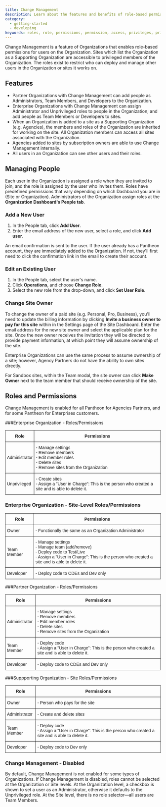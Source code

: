 ```yaml
---
title: Change Management
description: Learn about the features and benefits of role-based permissions for Pantheon sites.
category:
  - getting-started
  - developing
keywords: roles, role, permissions, permission, access, privileges, privilege, team members, developer role, developer, organization management, manage organization, change management, team management, manage team, manage team access  
---
```

Change Management is a feature of Organizations that enables role-based permissions for users on the Organization. Sites which list the Organization as a Supporting Organization are accessible to privileged members of the Organization. The roles exist to restrict who can deploy and manage other users in the Organization or sites it works on.

## Features
* Partner Organizations with Change Management can add people as Administrators, Team Members, and Developers to the Organization.
* Enterprise Organizations with Change Management can assign Administrator and Unprivileged roles to people in the Organization; and add people as Team Members or Developers to sites.
* When an Organization is added to a site as a Supporting Organization (e.g. Agencies), the members and roles of the Organization are inherited for working on the site. All Organization members can access all sites associated with the Organization.
* Agencies added to sites by subscription owners are able to use Change Management internally.
* All users in an Organization can see other users and their roles.


## Managing People
Each user in the Organization is assigned a role when they are invited to join, and the role is assigned by the user who invites them. Roles have predefined permissions that vary depending on which Dashboard you are in (Site or Organization). Administrators of the Organization assign roles at the **Organization Dashboard's People tab**.


### Add a New User

1. In the People tab, click **Add User**.
2. Enter the email address of the new user, select a role, and click **Add user**.

An email confirmation is sent to the user. If the user already has a Pantheon account, they are immediately added to the Organization. If not, they'll first need to click the confirmation link in the email to create their account.


### Edit an Existing User

1. In the People tab, select the user's name.
2. Click **Operations**, and choose **Change Role**.
2. Select the new role from the drop-down, and click **Set User Role**.

### Change Site Owner

To change the owner of a paid site (e.g. Personal, Pro, Business), you'll need to update the billing information by clicking **Invite a business owner to pay for this site** within in the Settings page of the Site Dashboard. Enter the email address for the new site owner and select the applicable plan for the site. Once the new owner receives the invitation they will be directed to provide payment information, at which point they will assume ownership of the site.

Enterprise Organizations can use the same process to assume ownership of a site; however, Agency Partners do not have the ability to own sites directly.

For Sandbox sites, within the Team modal, the site owner can click **Make Owner** next to the team member that should receive ownership of the site.


## Roles and Permissions

Change Management is enabled for all Pantheon for Agencies Partners, and for some Pantheon for Enterprises customers.

###Enterprise Organization - Roles/Permissions
<style type="text/css">
.tg  {border-collapse:collapse;border-spacing:0;}
.tg td{font-family:Arial, sans-serif;font-size:14px;padding:10px 5px;border-style:solid;border-width:1px;overflow:hidden;word-break:normal;}
.tg th{font-family:Arial, sans-serif;font-size:14px;font-weight:normal;padding:10px 5px;border-style:solid;border-width:1px;overflow:hidden;word-break:normal;}
.tg .tg-e3zv{font-weight:bold}
</style>
<table class="tg">
    <tr>
        <th><strong>Role</strong></th>
        <th><strong>Permissions</strong></th>
    </tr>
    <tr>
        <td>Administrator</td>
        <td>- Manage settings<br>
        - Remove members    <br>
        - Edit member roles <br>
        - Delete sites  <br>
        - Remove sites from the Organization</td>
    </tr>
    <tr>
        <td class="border-bottom">Unprivileged</td>
        <td class="border-bottom">- Create sites<br/>- Assign a "User in Charge": This is the person who created a site and is able to delete it.</td>
    </tr>

</table>


### Enterprise Organization - Site-Level Roles/Permissions
<style>
    .data-table {
        border-collapse: collapse;
    }
    .border-bottom {
        border-bottom: 1px solid #000;
    }
</style>

<table class="tg">
    <tr>
        <th><strong>Role</strong></th>
        <th><strong>Permissions</strong></th>
    </tr>
    <tr>
        <td>Owner</td>
        <td>- Functionally the same as an Organization Administrator &nbsp;</td>
    </tr>
    <tr>
        <td class="border-bottom">Team Member</td>
        <td class="border-bottom">- Manage settings<br>
        - Manage team (add/remove)<br>
        - Deploy code to Test/Live<br>
        - Assign a "User in Charge": This is the person who created a site and is able to delete it.</td>
    </tr>
    <tr>
        <td class="border-bottom">Developer</td>
        <td class="border-bottom">- Deploy code to CDEs and Dev only</td>
    </tr>
</table>

###Partner Organization - Roles/Permissions
<style>
    .data-table {
        border-collapse: collapse;
    }
    .border-bottom {
        border-bottom: 1px solid #000;
    }
</style>

<table class="tg">
    <tr>
        <th><strong>Role</strong></th>
        <th><strong>Permissions</strong></th>
    </tr>
    <tr>
        <td>Administrator</td>
        <td>- Manage settings<br>
        - Remove members    <br>
        - Edit member roles <br>
        - Delete sites  <br>
        - Remove sites from the Organization</td>
    </tr>
    <tr>
        <td class="border-bottom">Team Member</td>
        <td class="border-bottom">- Deploy code<br/>- Assign a "User in Charge": This is the person who created a site and is able to delete it.</td>
    </tr>
    <tr>
        <td class="border-bottom">Developer</td>
        <td class="border-bottom">- Deploy code to CDEs and Dev only</td>
    </tr>
</table>

###Suppporting Organization - Site Roles/Permissions

<style>
    .data-table {
        border-collapse: collapse;
    }
    .border-bottom {
        border-bottom: 1px solid #000;
    }
</style>

<table class="tg">
    <tr>
        <th><strong>Role</strong></th>
        <th><strong>Permissions</strong></th>
    </tr>
    <tr>
        <td>Owner</td>
        <td>- Person who pays for the site</td>
    </tr>
    <tr>
        <td>Administrator</td>
        <td>- Create and delete sites</td>
    </tr>
    <tr>
        <td class="border-bottom">Team Member</td>
        <td class="border-bottom">- Deploy code<br/> - Assign a "User in Charge": This is the person who created a site and is able to delete it.</td>
    </tr>
    <tr>
        <td class="border-bottom">Developer</td>
        <td class="border-bottom">- Deploy code to Dev only</td>
    </tr>
</table>



### Change Management - Disabled

By default, Change Management is not enabled for some types of Organizations. If Change Management is disabled, roles cannot be selected at the Organization or Site levels. At the Organization level, a checkbox is shown to set a user as an Administrator, otherwise it defaults to the Unprivileged role. At the Site level, there is no role selector&mdash;all users are Team Members.
